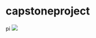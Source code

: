 # capstoneproject

pi
![](https://github.com/oliverluocs/capstoneproject/blob/main/pics/pi-simulation.gif)
